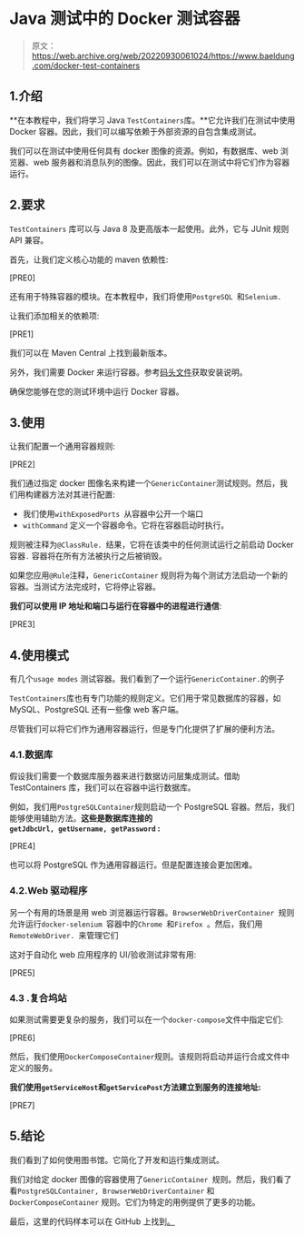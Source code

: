 # Java 测试中的 Docker 测试容器

> 原文：<https://web.archive.org/web/20220930061024/https://www.baeldung.com/docker-test-containers>

## 1.介绍

**在本教程中，我们将学习 Java `TestContainers`库。**它允许我们在测试中使用 Docker 容器。因此，我们可以编写依赖于外部资源的自包含集成测试。

我们可以在测试中使用任何具有 docker 图像的资源。例如，有数据库、web 浏览器、web 服务器和消息队列的图像。因此，我们可以在测试中将它们作为容器运行。

## 2.要求

`TestContainers` 库可以与 Java 8 及更高版本一起使用。此外，它与 JUnit 规则 API 兼容。

首先，让我们定义核心功能的 maven 依赖性:

[PRE0]

还有用于特殊容器的模块。在本教程中，我们将使用`PostgreSQL `和`Selenium. `

让我们添加相关的依赖项:

[PRE1]

我们可以在 Maven Central 上找到最新版本。

另外，我们需要 Docker 来运行容器。参考[码头文件](https://web.archive.org/web/20221017045625/https://docs.docker.com/install/)获取安装说明。

确保您能够在您的测试环境中运行 Docker 容器。

## 3.使用

让我们配置一个通用容器规则:

[PRE2]

我们通过指定 docker 图像名来构建一个`GenericContainer`测试规则。然后，我们用构建器方法对其进行配置:

*   我们使用`withExposedPorts `从容器中公开一个端口
*   `withCommand` 定义一个容器命令。它将在容器启动时执行。

规则被注释为`@ClassRule. `结果，它将在该类中的任何测试运行之前启动 Docker 容器`.` 容器将在所有方法被执行之后被销毁。

如果您应用`@Rule`注释，`GenericContainer` 规则将为每个测试方法启动一个新的容器。当测试方法完成时，它将停止容器。

**我们可以使用 IP 地址和端口与运行在容器中的进程进行通信**:

[PRE3]

## 4.使用模式

有几个`usage modes` 测试容器。我们看到了一个运行`GenericContainer.`的例子

`TestContainers`库也有专门功能的规则定义。它们用于常见数据库的容器，如 MySQL、PostgreSQL 还有一些像 web 客户端。

尽管我们可以将它们作为通用容器运行，但是专门化提供了扩展的便利方法。

### 4.1.数据库

假设我们需要一个数据库服务器来进行数据访问层集成测试。借助 TestContainers 库，我们可以在容器中运行数据库。

例如，我们用`PostgreSQLContainer`规则启动一个 PostgreSQL 容器。然后，我们能够使用辅助方法。**这些是数据库连接的`getJdbcUrl, getUsername, getPassword` :**

[PRE4]

也可以将 PostgreSQL 作为通用容器运行。但是配置连接会更加困难。

### 4.2.Web 驱动程序

另一个有用的场景是用 web 浏览器运行容器。`BrowserWebDriverContainer `规则允许运行`docker-selenium `容器中的`Chrome `和`Firefox `。然后，我们用`RemoteWebDriver. `来管理它们

这对于自动化 web 应用程序的 UI/验收测试非常有用:

[PRE5]

### 4.3 .复合坞站

如果测试需要更复杂的服务，我们可以在一个`docker-compose`文件中指定它们:

[PRE6]

然后，我们使用`DockerComposeContainer`规则。该规则将启动并运行合成文件中定义的服务。

**我们使用`getServiceHost`和`getServicePost`方法建立到服务的连接地址:**

[PRE7]

## 5.结论

我们看到了如何使用图书馆。它简化了开发和运行集成测试。

我们对给定 docker 图像的容器使用了`GenericContainer `规则。然后，我们看了看`PostgreSQLContainer, BrowserWebDriverContainer` 和`DockerComposeContainer` 规则。它们为特定的用例提供了更多的功能。

最后，这里的代码样本可以在 GitHub 上找到[。](https://web.archive.org/web/20221017045625/https://github.com/eugenp/tutorials/tree/master/testing-modules/test-containers)